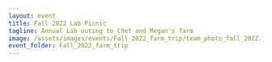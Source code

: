 ```yaml
---
layout: event
title: Fall 2022 Lab Picnic
tagline: Annual Lab outing to Chet and Megan's farm
image: /assets/images/events/Fall_2022_farm_trip/team_photo_fall_2022.jpg
event_folder: Fall_2022_farm_trip
---
```

